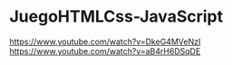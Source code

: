 # JuegoHTMLCss-JavaScript
https://www.youtube.com/watch?v=DkeG4MVeNzI
https://www.youtube.com/watch?v=aB4rH6DSqDE
